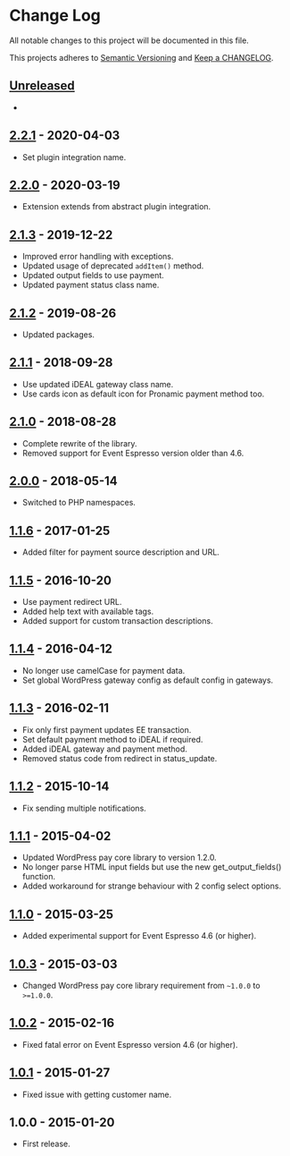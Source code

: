 # Change Log

All notable changes to this project will be documented in this file.

This projects adheres to [Semantic Versioning](http://semver.org/) and [Keep a CHANGELOG](http://keepachangelog.com/).

## [Unreleased][unreleased]
-

## [2.2.1] - 2020-04-03
- Set plugin integration name.

## [2.2.0] - 2020-03-19
- Extension extends from abstract plugin integration.

## [2.1.3] - 2019-12-22
- Improved error handling with exceptions.
- Updated usage of deprecated `addItem()` method.
- Updated output fields to use payment.
- Updated payment status class name.

## [2.1.2] - 2019-08-26
- Updated packages.

## [2.1.1] - 2018-09-28
- Use updated iDEAL gateway class name.
- Use cards icon as default icon for Pronamic payment method too.

## [2.1.0] - 2018-08-28
- Complete rewrite of the library.
- Removed support for Event Espresso version older than 4.6.

## [2.0.0] - 2018-05-14
- Switched to PHP namespaces.

## [1.1.6] - 2017-01-25
- Added filter for payment source description and URL.

## [1.1.5] - 2016-10-20
- Use payment redirect URL.
- Added help text with available tags.
- Added support for custom transaction descriptions.

## [1.1.4] - 2016-04-12
- No longer use camelCase for payment data.
- Set global WordPress gateway config as default config in gateways.

## [1.1.3] - 2016-02-11
- Fix only first payment updates EE transaction.
- Set default payment method to iDEAL if required.
- Added iDEAL gateway and payment method.
- Removed status code from redirect in status_update.

## [1.1.2] - 2015-10-14
- Fix sending multiple notifications.

## [1.1.1] - 2015-04-02
- Updated WordPress pay core library to version 1.2.0.
- No longer parse HTML input fields but use the new get_output_fields() function.
- Added workaround for strange behaviour with 2 config select options.

## [1.1.0] - 2015-03-25
- Added experimental support for Event Espresso 4.6 (or higher).

## [1.0.3] - 2015-03-03
- Changed WordPress pay core library requirement from `~1.0.0` to `>=1.0.0`.

## [1.0.2] - 2015-02-16
- Fixed fatal error on Event Espresso version 4.6 (or higher).

## [1.0.1] - 2015-01-27
- Fixed issue with getting customer name.

## 1.0.0 - 2015-01-20
- First release.

[unreleased]: https://github.com/wp-pay-extensions/event-espresso/compare/2.2.1...HEAD
[2.2.1]: https://github.com/wp-pay-extensions/event-espresso/compare/2.2.0...2.2.1
[2.2.0]: https://github.com/wp-pay-extensions/event-espresso/compare/2.1.3...2.2.0
[2.1.3]: https://github.com/wp-pay-extensions/event-espresso/compare/2.1.2...2.1.3
[2.1.2]: https://github.com/wp-pay-extensions/event-espresso/compare/2.1.1...2.1.2
[2.1.1]: https://github.com/wp-pay-extensions/event-espresso/compare/2.1.0...2.1.1
[2.1.0]: https://github.com/wp-pay-extensions/event-espresso/compare/2.0.0...2.1.0
[2.0.0]: https://github.com/wp-pay-extensions/event-espresso/compare/1.1.6...2.0.0
[1.1.6]: https://github.com/wp-pay-extensions/event-espresso/compare/1.1.5...1.1.6
[1.1.5]: https://github.com/wp-pay-extensions/event-espresso/compare/1.1.4...1.1.5
[1.1.4]: https://github.com/wp-pay-extensions/event-espresso/compare/1.1.3...1.1.4
[1.1.3]: https://github.com/wp-pay-extensions/event-espresso/compare/1.1.2...1.1.3
[1.1.2]: https://github.com/wp-pay-extensions/event-espresso/compare/1.1.1...1.1.2
[1.1.1]: https://github.com/wp-pay-extensions/event-espresso/compare/1.1.0...1.1.1
[1.1.0]: https://github.com/wp-pay-extensions/event-espresso/compare/1.0.3...1.1.0
[1.0.3]: https://github.com/wp-pay-extensions/event-espresso/compare/1.0.2...1.0.3
[1.0.2]: https://github.com/wp-pay-extensions/event-espresso/compare/1.0.1...1.0.2
[1.0.1]: https://github.com/wp-pay-extensions/event-espresso/compare/1.0.0...1.0.1
